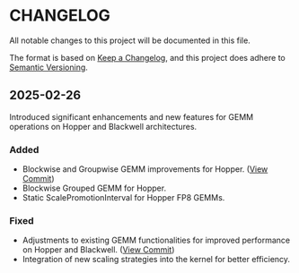 

        
# CHANGELOG

All notable changes to this project will be documented in this file.

The format is based on [Keep a Changelog](https://keepachangelog.com/en/1.1.0/),
and this project does adhere to [Semantic Versioning](https://semver.org/spec/v2.0.0.html).

## 2025-02-26
Introduced significant enhancements and new features for GEMM operations on Hopper and Blackwell architectures.
### Added
- Blockwise and Groupwise GEMM improvements for Hopper. ([View Commit](https://github.com/NVIDIA/cutlass/commit/ca4fdbea708ad940c905359788372b8add9f85e0))
- Blockwise Grouped GEMM for Hopper. 
- Static ScalePromotionInterval for Hopper FP8 GEMMs. 
### Fixed
- Adjustments to existing GEMM functionalities for improved performance on Hopper and Blackwell. ([View Commit](https://github.com/NVIDIA/cutlass/commit/ca4fdbea708ad940c905359788372b8add9f85e0))
- Integration of new scaling strategies into the kernel for better efficiency. 
        
